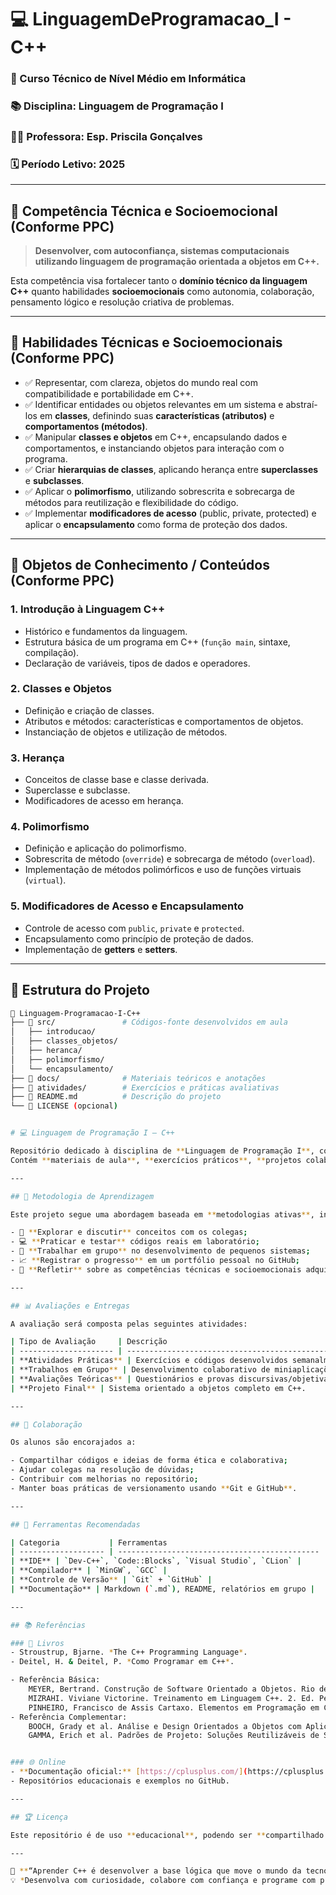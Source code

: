 # 💻 LinguagemDeProgramacao_I - C++
### 🎯 Curso Técnico de Nível Médio em Informática
### 📚 Disciplina: Linguagem de Programação I  
### 👩‍🏫 Professora: Esp. Priscila Gonçalves
### 🗓️ Período Letivo: 2025

---

## 🧠 Competência Técnica e Socioemocional (Conforme PPC)

> **Desenvolver, com autoconfiança, sistemas computacionais utilizando linguagem de programação orientada a objetos em C++.**

Esta competência visa fortalecer tanto o **domínio técnico da linguagem C++** quanto habilidades **socioemocionais** como autonomia, colaboração, pensamento lógico e resolução criativa de problemas.

---

## 🔧 Habilidades Técnicas e Socioemocionais (Conforme PPC)

- ✅ Representar, com clareza, objetos do mundo real com compatibilidade e portabilidade em C++.  
- ✅ Identificar entidades ou objetos relevantes em um sistema e abstraí-los em **classes**, definindo suas **características (atributos)** e **comportamentos (métodos)**.  
- ✅ Manipular **classes e objetos** em C++, encapsulando dados e comportamentos, e instanciando objetos para interação com o programa.  
- ✅ Criar **hierarquias de classes**, aplicando herança entre **superclasses** e **subclasses**.  
- ✅ Aplicar o **polimorfismo**, utilizando sobrescrita e sobrecarga de métodos para reutilização e flexibilidade do código.  
- ✅ Implementar **modificadores de acesso** (public, private, protected) e aplicar o **encapsulamento** como forma de proteção dos dados.  

---

## 📘 Objetos de Conhecimento / Conteúdos (Conforme PPC)

### **1. Introdução à Linguagem C++**
- Histórico e fundamentos da linguagem.  
- Estrutura básica de um programa em C++ (`função main`, sintaxe, compilação).  
- Declaração de variáveis, tipos de dados e operadores.  

### **2. Classes e Objetos**
- Definição e criação de classes.  
- Atributos e métodos: características e comportamentos de objetos.  
- Instanciação de objetos e utilização de métodos.  

### **3. Herança**
- Conceitos de classe base e classe derivada.  
- Superclasse e subclasse.  
- Modificadores de acesso em herança.  

### **4. Polimorfismo**
- Definição e aplicação do polimorfismo.  
- Sobrescrita de método (`override`) e sobrecarga de método (`overload`).  
- Implementação de métodos polimórficos e uso de funções virtuais (`virtual`).  

### **5. Modificadores de Acesso e Encapsulamento**
- Controle de acesso com `public`, `private` e `protected`.  
- Encapsulamento como princípio de proteção de dados.  
- Implementação de **getters** e **setters**.  

---

## 🧩 Estrutura do Projeto

```bash
📁 Linguagem-Programacao-I-C++
├── 📂 src/               # Códigos-fonte desenvolvidos em aula
│   ├── introducao/
│   ├── classes_objetos/
│   ├── heranca/
│   ├── polimorfismo/
│   └── encapsulamento/
├── 📂 docs/              # Materiais teóricos e anotações
├── 📂 atividades/        # Exercícios e práticas avaliativas
├── 📄 README.md          # Descrição do projeto
└── 📄 LICENSE (opcional)


# 💻 Linguagem de Programação I – C++

Repositório dedicado à disciplina de **Linguagem de Programação I**, com foco em **Programação Orientada a Objetos em C++**.  
Contém **materiais de aula**, **exercícios práticos**, **projetos colaborativos** e **avaliações**, desenvolvidos no contexto do curso **Técnico em Informática**.

---

## 🧭 Metodologia de Aprendizagem

Este projeto segue uma abordagem baseada em **metodologias ativas**, incentivando o aluno a:

- 💬 **Explorar e discutir** conceitos com os colegas;  
- 💻 **Praticar e testar** códigos reais em laboratório;  
- 🤝 **Trabalhar em grupo** no desenvolvimento de pequenos sistemas;  
- 📈 **Registrar o progresso** em um portfólio pessoal no GitHub;  
- 🌱 **Refletir** sobre as competências técnicas e socioemocionais adquiridas.  

---

## 📊 Avaliações e Entregas

A avaliação será composta pelas seguintes atividades:

| Tipo de Avaliação     | Descrição                                         | Peso  |
| --------------------- | ------------------------------------------------- | ----- |
| **Atividades Práticas** | Exercícios e códigos desenvolvidos semanalmente.    | 30%   |
| **Trabalhos em Grupo** | Desenvolvimento colaborativo de miniaplicações.     | 30%   |
| **Avaliações Teóricas** | Questionários e provas discursivas/objetivas.     | 20%   |
| **Projeto Final** | Sistema orientado a objetos completo em C++.        | 20%   |

---

## 🤝 Colaboração

Os alunos são encorajados a:

- Compartilhar códigos e ideias de forma ética e colaborativa;  
- Ajudar colegas na resolução de dúvidas;  
- Contribuir com melhorias no repositório;  
- Manter boas práticas de versionamento usando **Git e GitHub**.  

---

## 🧰 Ferramentas Recomendadas

| Categoria           | Ferramentas                                   |
| ------------------- | --------------------------------------------- |
| **IDE** | `Dev-C++`, `Code::Blocks`, `Visual Studio`, `CLion` |
| **Compilador** | `MinGW`, `GCC` |
| **Controle de Versão** | `Git` + `GitHub` |
| **Documentação** | Markdown (`.md`), README, relatórios em grupo |

---

## 📚 Referências

### 📘 Livros
- Stroustrup, Bjarne. *The C++ Programming Language*.  
- Deitel, H. & Deitel, P. *Como Programar em C++*.

- Referência Básica:
    MEYER, Bertrand. Construção de Software Orientado a Objetos. Rio de Janeiro: LTC, 2000. 
    MIZRAHI. Viviane Victorine. Treinamento em Linguagem C++. 2. Ed. Pearson, 2010.  
    PINHEIRO, Francisco de Assis Cartaxo. Elementos em Programação em C++. 1. ed. s/d: Bookman, 2012. 
- Referência Complementar:
    BOOCH, Grady et al. Análise e Design Orientados a Objetos com Aplicações. 3. ed. Porto Alegre: Bookman, 2007. 
    GAMMA, Erich et al. Padrões de Projeto: Soluções Reutilizáveis de Software Orientado a Objetos. Porto Alegre: Bookman, 2000. 


### 🌐 Online
- **Documentação oficial:** [https://cplusplus.com/](https://cplusplus.com/)  
- Repositórios educacionais e exemplos no GitHub.  

---

## 🏆 Licença

Este repositório é de uso **educacional**, podendo ser **compartilhado e adaptado** com a devida citação do autor e da instituição de ensino.  

---

🧩 **“Aprender C++ é desenvolver a base lógica que move o mundo da tecnologia.”**  
💡 *Desenvolva com curiosidade, colabore com confiança e programe com propósito!*
